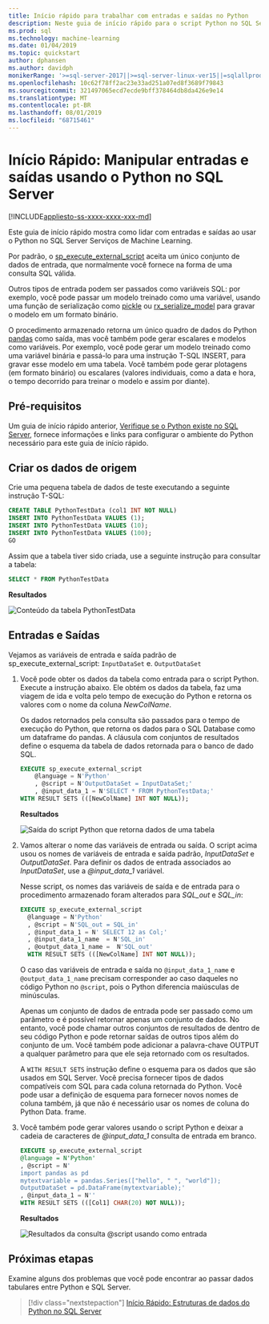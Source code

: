 ```yaml
---
title: Início rápido para trabalhar com entradas e saídas no Python
description: Neste guia de início rápido para o script Python no SQL Server, saiba como estruturar entradas e saídas para o procedimento armazenado do sistema sp_execute_external_script.
ms.prod: sql
ms.technology: machine-learning
ms.date: 01/04/2019
ms.topic: quickstart
author: dphansen
ms.author: davidph
monikerRange: '>=sql-server-2017||>=sql-server-linux-ver15||=sqlallproducts-allversions'
ms.openlocfilehash: 10c62f78ff2ac23e33ad251a07ed8f3689f79843
ms.sourcegitcommit: 321497065ecd7ecde9bff378464db8da426e9e14
ms.translationtype: MT
ms.contentlocale: pt-BR
ms.lasthandoff: 08/01/2019
ms.locfileid: "68715461"
---
```

# <a name="quickstart-handle-inputs-and-outputs-using-python-in-sql-server"></a>Início Rápido: Manipular entradas e saídas usando o Python no SQL Server
[!INCLUDE[appliesto-ss-xxxx-xxxx-xxx-md](../../includes/appliesto-ss-xxxx-xxxx-xxx-md.md)]

Este guia de início rápido mostra como lidar com entradas e saídas ao usar o Python no SQL Server Serviços de Machine Learning.

Por padrão, o [sp_execute_external_script](../../relational-databases/system-stored-procedures/sp-execute-external-script-transact-sql.md) aceita um único conjunto de dados de entrada, que normalmente você fornece na forma de uma consulta SQL válida.

Outros tipos de entrada podem ser passados como variáveis SQL: por exemplo, você pode passar um modelo treinado como uma variável, usando uma função de serialização como [pickle](https://docs.python.org/3.0/library/pickle.html) ou [rx_serialize_model](https://docs.microsoft.com/machine-learning-server/python-reference/revoscalepy/rx-serialize-model) para gravar o modelo em um formato binário.

O procedimento armazenado retorna um único quadro de dados do Python [pandas](https://pandas.pydata.org/pandas-docs/stable/index.html) como saída, mas você também pode gerar escalares e modelos como variáveis. Por exemplo, você pode gerar um modelo treinado como uma variável binária e passá-lo para uma instrução T-SQL INSERT, para gravar esse modelo em uma tabela. Você também pode gerar plotagens (em formato binário) ou escalares (valores individuais, como a data e hora, o tempo decorrido para treinar o modelo e assim por diante).

## <a name="prerequisites"></a>Pré-requisitos

Um guia de início rápido anterior, [Verifique se o Python existe no SQL Server](quickstart-python-verify.md), fornece informações e links para configurar o ambiente do Python necessário para este guia de início rápido.

## <a name="create-the-source-data"></a>Criar os dados de origem

Crie uma pequena tabela de dados de teste executando a seguinte instrução T-SQL:

```sql
CREATE TABLE PythonTestData (col1 INT NOT NULL)
INSERT INTO PythonTestData VALUES (1);
INSERT INTO PythonTestData VALUES (10);
INSERT INTO PythonTestData VALUES (100);
GO
```

Assim que a tabela tiver sido criada, use a seguinte instrução para consultar a tabela:
  
```sql
SELECT * FROM PythonTestData
```

**Resultados**

![Conteúdo da tabela PythonTestData](./media/select-pythontestdata.png)

## <a name="inputs-and-outputs"></a>Entradas e Saídas

Vejamos as variáveis de entrada e saída padrão de sp_execute_external_script: `InputDataSet` e. `OutputDataSet`

1. Você pode obter os dados da tabela como entrada para o script Python. Execute a instrução abaixo. Ele obtém os dados da tabela, faz uma viagem de ida e volta pelo tempo de execução do Python e retorna os valores com o nome da coluna *NewColName*.

    Os dados retornados pela consulta são passados para o tempo de execução do Python, que retorna os dados para o SQL Database como um dataframe do pandas. A cláusula com conjuntos de resultados define o esquema da tabela de dados retornada para o banco de dado SQL.

    ```sql
    EXECUTE sp_execute_external_script
        @language = N'Python'
        , @script = N'OutputDataSet = InputDataSet;'
        , @input_data_1 = N'SELECT * FROM PythonTestData;'
    WITH RESULT SETS (([NewColName] INT NOT NULL));
    ```

    **Resultados**

    ![Saída do script Python que retorna dados de uma tabela](./media/python-output-pythontestdata.png)

2. Vamos alterar o nome das variáveis de entrada ou saída. O script acima usou os nomes de variáveis de entrada e saída padrão, _InputDataSet_ e _OutputDataSet_. Para definir os dados de entrada associados ao _InputDataSet_, use a *@input_data_1* variável.

    Nesse script, os nomes das variáveis de saída e de entrada para o procedimento armazenado foram alterados para *SQL_out* e *SQL_in*:

    ```sql
    EXECUTE sp_execute_external_script
      @language = N'Python'
      , @script = N'SQL_out = SQL_in'
      , @input_data_1 = N' SELECT 12 as Col;'
      , @input_data_1_name  = N'SQL_in'
      , @output_data_1_name =  N'SQL_out'
      WITH RESULT SETS (([NewColName] INT NOT NULL));
    ```

    O caso das variáveis de entrada e saída no `@input_data_1_name` e `@output_data_1_name` precisam corresponder ao caso daqueles no código Python no `@script`, pois o Python diferencia maiúsculas de minúsculas.

    Apenas um conjunto de dados de entrada pode ser passado como um parâmetro e é possível retornar apenas um conjunto de dados. No entanto, você pode chamar outros conjuntos de resultados de dentro de seu código Python e pode retornar saídas de outros tipos além do conjunto de um. Você também pode adicionar a palavra-chave OUTPUT a qualquer parâmetro para que ele seja retornado com os resultados. 

    A `WITH RESULT SETS` instrução define o esquema para os dados que são usados em SQL Server. Você precisa fornecer tipos de dados compatíveis com SQL para cada coluna retornada do Python. Você pode usar a definição de esquema para fornecer novos nomes de coluna também, já que não é necessário usar os nomes de coluna do Python Data. frame.

3. Você também pode gerar valores usando o script Python e deixar a cadeia de caracteres de _@input_data_1_ consulta de entrada em branco.

    ```sql
    EXECUTE sp_execute_external_script
    @language = N'Python'
    , @script = N'
    import pandas as pd
    mytextvariable = pandas.Series(["hello", " ", "world"]);
    OutputDataSet = pd.DataFrame(mytextvariable);'
    , @input_data_1 = N''
    WITH RESULT SETS (([Col1] CHAR(20) NOT NULL));
    ```

    **Resultados**

    ![Resultados da consulta @script usando como entrada](./media/python-data-generated-output.png)

## <a name="next-steps"></a>Próximas etapas

Examine alguns dos problemas que você pode encontrar ao passar dados tabulares entre Python e SQL Server.

> [!div class="nextstepaction"]
> [Início Rápido: Estruturas de dados do Python no SQL Server](quickstart-python-data-structures.md)
